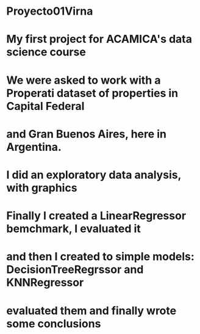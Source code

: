 # Proyecto01Virna
# My first project for ACAMICA's data science course
# We were asked to work with a  Properati dataset of properties in Capital Federal
# and Gran Buenos Aires, here in Argentina.
# I did an exploratory data analysis, with graphics
# Finally I created a LinearRegressor bemchmark, I evaluated it
# and then I created to simple models: DecisionTreeRegrssor and KNNRegressor
# evaluated them and finally wrote some conclusions 
